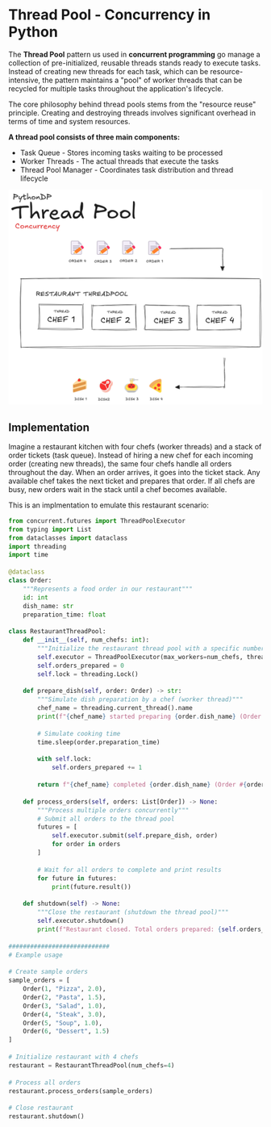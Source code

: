 # Thread Pool - Concurrency in Python
The **Thread Pool** pattern us used in **concurrent programming** go manage a collection of pre-initialized, reusable threads stands ready to execute tasks. Instead of creating new threads for each task, which can be resource-intensive, the pattern maintains a "pool" of worker threads that can be recycled for multiple tasks throughout the application's lifecycle.

The core philosophy behind thread pools stems from the "resource reuse" principle. Creating and destroying threads involves significant overhead in terms of time and system resources.

**A thread pool consists of three main components:**

- Task Queue - Stores incoming tasks waiting to be processed
- Worker Threads - The actual threads that execute the tasks
- Thread Pool Manager - Coordinates task distribution and thread lifecycle

![Thread Pool Visual Representation](/Concurrency/ThreadPool/res/thread_pool_visualization.png)

## Implementation
Imagine a restaurant kitchen with four chefs (worker threads) and a stack of order tickets (task queue). Instead of hiring a new chef for each incoming order (creating new threads), the same four chefs handle all orders throughout the day. When an order arrives, it goes into the ticket stack. Any available chef takes the next ticket and prepares that order. If all chefs are busy, new orders wait in the stack until a chef becomes available.

This is an implmentation to emulate this restaurant scenario:

```python
from concurrent.futures import ThreadPoolExecutor
from typing import List
from dataclasses import dataclass
import threading
import time

@dataclass
class Order:
    """Represents a food order in our restaurant"""
    id: int
    dish_name: str
    preparation_time: float

class RestaurantThreadPool:
    def __init__(self, num_chefs: int):
        """Initialize the restaurant thread pool with a specific number of chefs"""
        self.executor = ThreadPoolExecutor(max_workers=num_chefs, thread_name_prefix="Chef")
        self.orders_prepared = 0
        self.lock = threading.Lock()

    def prepare_dish(self, order: Order) -> str:
        """Simulate dish preparation by a chef (worker thread)"""
        chef_name = threading.current_thread().name
        print(f"{chef_name} started preparing {order.dish_name} (Order #{order.id})")
        
        # Simulate cooking time
        time.sleep(order.preparation_time)
        
        with self.lock:
            self.orders_prepared += 1
        
        return f"{chef_name} completed {order.dish_name} (Order #{order.id})"

    def process_orders(self, orders: List[Order]) -> None:
        """Process multiple orders concurrently"""
        # Submit all orders to the thread pool
        futures = [
            self.executor.submit(self.prepare_dish, order)
            for order in orders
        ]
        
        # Wait for all orders to complete and print results
        for future in futures:
            print(future.result())

    def shutdown(self) -> None:
        """Close the restaurant (shutdown the thread pool)"""
        self.executor.shutdown()
        print(f"Restaurant closed. Total orders prepared: {self.orders_prepared}")

############################
# Example usage

# Create sample orders
sample_orders = [
    Order(1, "Pizza", 2.0),
    Order(2, "Pasta", 1.5),
    Order(3, "Salad", 1.0),
    Order(4, "Steak", 3.0),
    Order(5, "Soup", 1.0),
    Order(6, "Dessert", 1.5)
]

# Initialize restaurant with 4 chefs
restaurant = RestaurantThreadPool(num_chefs=4)

# Process all orders
restaurant.process_orders(sample_orders)

# Close restaurant
restaurant.shutdown()
```
